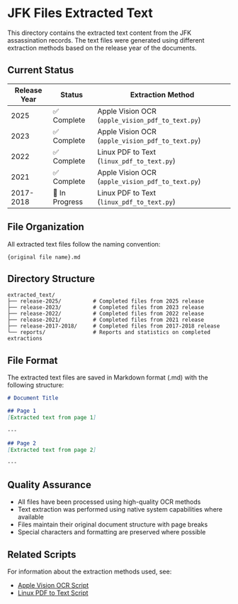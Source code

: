 # JFK Files Extracted Text

This directory contains the extracted text content from the JFK assassination records. The text files were generated using different extraction methods based on the release year of the documents.

## Current Status

| Release Year | Status | Extraction Method |
|--------------|---------|-------------------|
| 2025 | ✅ Complete | Apple Vision OCR (`apple_vision_pdf_to_text.py`) |
| 2023 | ✅ Complete | Apple Vision OCR (`apple_vision_pdf_to_text.py`) |
| 2022 | ✅ Complete | Linux PDF to Text (`linux_pdf_to_text.py`) |
| 2021 | ✅ Complete | Apple Vision OCR (`apple_vision_pdf_to_text.py`) |
| 2017-2018 | 🚧 In Progress | Linux PDF to Text (`linux_pdf_to_text.py`) |

## File Organization

All extracted text files follow the naming convention:
```
{original file name}.md
```

## Directory Structure
```
extracted_text/
├── release-2025/          # Completed files from 2025 release
├── release-2023/          # Completed files from 2023 release
├── release-2022/          # Completed files from 2022 release
├── release-2021/          # Completed files from 2021 release
├── release-2017-2018/     # Completed files from 2017-2018 release
└── reports/               # Reports and statistics on completed extractions
```

## File Format

The extracted text files are saved in Markdown format (.md) with the following structure:
```markdown
# Document Title

## Page 1
[Extracted text from page 1]

---

## Page 2
[Extracted text from page 2]

---
```

## Quality Assurance

- All files have been processed using high-quality OCR methods
- Text extraction was performed using native system capabilities where available
- Files maintain their original document structure with page breaks
- Special characters and formatting are preserved where possible

## Related Scripts

For information about the extraction methods used, see:
- [Apple Vision OCR Script](../extraction_scripts/macOS/apple_vision_ocr/README.md)
- [Linux PDF to Text Script](../extraction_scripts/linux/README.md)

